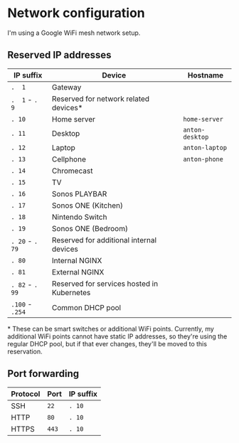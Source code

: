 # Network configuration

I'm using a Google WiFi mesh network setup.


## Reserved IP addresses

| IP suffix       | Device                                     | Hostname        |
| --------------- | ------------------------------------------ | --------------- |
| `.  1`          | Gateway                                    |
| `.  1` - `.  9` | Reserved for network related devices*      |
| `. 10`          | Home server                                | `home-server`   |
| `. 11`          | Desktop                                    | `anton-desktop` |
| `. 12`          | Laptop                                     | `anton-laptop`  |
| `. 13`          | Cellphone                                  | `anton-phone`   |
| `. 14`          | Chromecast                                 |
| `. 15`          | TV                                         |
| `. 16`          | Sonos PLAYBAR                              |
| `. 17`          | Sonos ONE (Kitchen)                        |
| `. 18`          | Nintendo Switch                            |
| `. 19`          | Sonos ONE (Bedroom)                        |
| `. 20` - `. 79` | Reserved for additional internal devices   |
| `. 80`          | Internal NGINX                             |
| `. 81`          | External NGINX                             |
| `. 82` - `. 99` | Reserved for services hosted in Kubernetes |
| `.100` - `.254` | Common DHCP pool                           |

\* These can be smart switches or additional WiFi points. Currently, my additional WiFi points cannot have static IP addresses, so they're using the regular DHCP pool, but if that ever changes, they'll be moved to this reservation.


## Port forwarding

| Protocol | Port  | IP suffix |
| -------- | ----- | --------- |
| SSH      | `22`  | `. 10`    |
| HTTP     | `80`  | `. 10`    |
| HTTPS    | `443` | `. 10`    |
